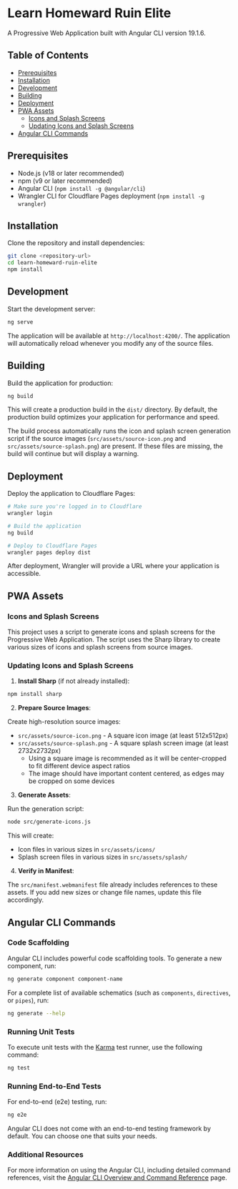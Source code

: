 # Learn Homeward Ruin Elite

A Progressive Web Application built with Angular CLI version 19.1.6.

## Table of Contents

- [Prerequisites](#prerequisites)
- [Installation](#installation)
- [Development](#development)
- [Building](#building)
- [Deployment](#deployment)
- [PWA Assets](#pwa-assets)
  - [Icons and Splash Screens](#icons-and-splash-screens)
  - [Updating Icons and Splash Screens](#updating-icons-and-splash-screens)
- [Angular CLI Commands](#angular-cli-commands)

## Prerequisites

- Node.js (v18 or later recommended)
- npm (v9 or later recommended)
- Angular CLI (`npm install -g @angular/cli`)
- Wrangler CLI for Cloudflare Pages deployment (`npm install -g wrangler`)

## Installation

Clone the repository and install dependencies:

```bash
git clone <repository-url>
cd learn-homeward-ruin-elite
npm install
```

## Development

Start the development server:

```bash
ng serve
```

The application will be available at `http://localhost:4200/`. The application will automatically reload whenever you modify any of the source files.

## Building

Build the application for production:

```bash
ng build
```

This will create a production build in the `dist/` directory. By default, the production build optimizes your application for performance and speed.

The build process automatically runs the icon and splash screen generation script if the source images (`src/assets/source-icon.png` and `src/assets/source-splash.png`) are present. If these files are missing, the build will continue but will display a warning.

## Deployment

Deploy the application to Cloudflare Pages:

```bash
# Make sure you're logged in to Cloudflare
wrangler login

# Build the application
ng build

# Deploy to Cloudflare Pages
wrangler pages deploy dist
```

After deployment, Wrangler will provide a URL where your application is accessible.

## PWA Assets

### Icons and Splash Screens

This project uses a script to generate icons and splash screens for the Progressive Web Application. The script uses the Sharp library to create various sizes of icons and splash screens from source images.

### Updating Icons and Splash Screens

1. **Install Sharp** (if not already installed):

```bash
npm install sharp
```

2. **Prepare Source Images**:

Create high-resolution source images:
   - `src/assets/source-icon.png` - A square icon image (at least 512x512px)
   - `src/assets/source-splash.png` - A square splash screen image (at least 2732x2732px)
     - Using a square image is recommended as it will be center-cropped to fit different device aspect ratios
     - The image should have important content centered, as edges may be cropped on some devices

3. **Generate Assets**:

Run the generation script:

```bash
node src/generate-icons.js
```

This will create:
- Icon files in various sizes in `src/assets/icons/`
- Splash screen files in various sizes in `src/assets/splash/`

4. **Verify in Manifest**:

The `src/manifest.webmanifest` file already includes references to these assets. If you add new sizes or change file names, update this file accordingly.

## Angular CLI Commands

### Code Scaffolding

Angular CLI includes powerful code scaffolding tools. To generate a new component, run:

```bash
ng generate component component-name
```

For a complete list of available schematics (such as `components`, `directives`, or `pipes`), run:

```bash
ng generate --help
```

### Running Unit Tests

To execute unit tests with the [Karma](https://karma-runner.github.io) test runner, use the following command:

```bash
ng test
```

### Running End-to-End Tests

For end-to-end (e2e) testing, run:

```bash
ng e2e
```

Angular CLI does not come with an end-to-end testing framework by default. You can choose one that suits your needs.

### Additional Resources

For more information on using the Angular CLI, including detailed command references, visit the [Angular CLI Overview and Command Reference](https://angular.dev/tools/cli) page.
